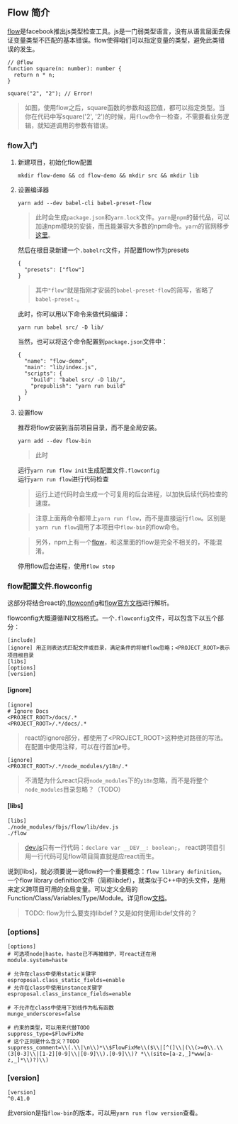 ## Flow 简介
[flow](https://flow.org/en/docs/)是facebook推出js类型检查工具。js是一门弱类型语言，没有从语言层面去保证变量类型不匹配的基本错误。flow使得咱们可以指定变量的类型，避免此类错误的发生。

```
// @flow
function square(n: number): number {
  return n * n;
}

square("2", "2"); // Error!
```
> 如图，使用flow之后，square函数的参数和返回值，都可以指定类型。当你在代码中写square('2', '2')的时候，用`flow`命令一检查，不需要看业务逻辑，就知道调用的参数有错误。

### flow入门

1. 新建项目，初始化flow配置

	```
	mkdir flow-demo && cd flow-demo && mkdir src && mkdir lib
	```

2. 设置编译器

	```
	yarn add --dev babel-cli babel-preset-flow
	```
	> 此时会生成`package.json`和`yarn.lock`文件。`yarn`是`npm`的替代品，可以加速npm模块的安装，而且能兼容大多数的npm命令。`yarn`的官网移步[这里](https://yarnpkg.com/en/docs/cli/)。
	
	然后在根目录新建一个`.babelrc`文件，并配置flow作为presets
	
	```
	{
	  "presets": ["flow"]
	}
	```
	> 其中`"flow"`就是指刚才安装的`babel-preset-flow`的简写，省略了`babel-preset-`。
	
	此时，你可以用以下命令来做代码编译：
	
	```
	yarn run babel src/ -D lib/
	```
	
	当然，也可以将这个命令配置到`package.json`文件中：
	
	```
	{
	  "name": "flow-demo",
	  "main": "lib/index.js",
	  "scripts": {
	    "build": "babel src/ -D lib/",
	    "prepublish": "yarn run build"
	  }
	}
	```

3. 设置flow
	
	推荐将flow安装到当前项目目录，而不是全局安装。
	
	```
	yarn add --dev flow-bin
	```
	> 此时
	
	运行`yarn run flow init`生成配置文件`.flowconfig`	
	运行`yarn run flow`进行代码检查
	
	> 运行上述代码时会生成一个可复用的后台进程，以加快后续代码检查的速度。
	
	> 注意上面两命令都带上`yarn run flow`，而不是直接运行`flow`。区别是`yarn run flow`调用了本项目中`flow-bin`的flow命令。
	
	> 另外，npm上有一个[flow](https://www.npmjs.com/package/flow)，和这里面的flow是完全不相关的，不能混淆。
	
	停用flow后台进程，使用`flow stop`
	
### flow配置文件.flowconfig
这部分将结合react的[.flowconfig](https://github.com/facebook/react/blob/master/.flowconfig)和[flow官方文档](https://flow.org/en/docs/config/)进行解析。

flowconfig大概遵循INI文档格式。一个`.flowconfig`文件，可以包含下以五个部分：

	[include]
	[ignore] 用正则表达式匹配文件或目录，满足条件的将被flow忽略；<PROJECT_ROOT>表示项目根目录
	[libs]
	[options]
	[version]

#### [ignore]
```
[ignore]
# Ignore Docs
<PROJECT_ROOT>/docs/.*
<PROJECT_ROOT>/.*/docs/.*
```
> react的ignore部分，都使用了<PROJECT_ROOT>这种绝对路径的写法。在配置中使用注释，可以在行首加`#`号。

```
[ignore]
<PROJECT_ROOT>/.*/node_modules/y18n/.*
```

> 不清楚为什么react只将`node_modules`下的`y18n`忽略，而不是将整个`node_modules`目录忽略？（TODO）

#### [libs]

```
[libs]
./node_modules/fbjs/flow/lib/dev.js
./flow
```

> [dev.js](https://github.com/facebook/fbjs/blob/master/packages/fbjs/flow/lib/dev.js)只有一行代码：`declare var __DEV__: boolean;`， react跨项目引用一行代码可见flow项目简直就是应react而生。

说到[libs]，就必须要说一说flow的一个重要概念：`flow library definition`。一个flow library definition文件（简称libdef），就类似于C++中的头文件，是用来定义跨项目可用的全局变量。可以定义全局的Function/Class/Variables/Type/Module。详见flow[文档](https://flow.org/en/docs/libdefs/creation/)。

> TODO: flow为什么要支持libdef？又是如何使用libdef文件的？

### [options]

```
[options]
# 可选项node|haste，haste已不再被维护，可react还在用
module.system=haste

# 允许在class中使用static关键字
esproposal.class_static_fields=enable
# 允许在class中使用instance关键字
esproposal.class_instance_fields=enable

# 不允许在class中使用下划线作为私有函数
munge_underscores=false

# 约束的类型，可以用来代替TODO
suppress_type=$FlowFixMe
# 这个正则是什么含义？TODO
suppress_comment=\\(.\\|\n\\)*\\$FlowFixMe\\($\\|[^(]\\|(\\(>=0\\.\\(3[0-3]\\|[1-2][0-9]\\|[0-9]\\).[0-9]\\)? *\\(site=[a-z,_]*www[a-z,_]*\\)?)\\)

```

### [version]

```
[version]
^0.41.0
```

此version是指`flow-bin`的版本，可以用`yarn run flow version`查看。